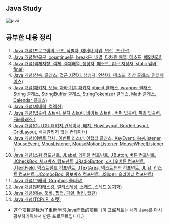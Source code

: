
## Java Study

![java](https://user-images.githubusercontent.com/60682087/145825060-1e7845ae-329f-4815-98d4-a1ab4bf36d5c.JPG)

## 공부한 내용 정리

1. [Java 개념(프로그램의 구조, 식별자, 데이터 타입, 연산, 조건문)](./week1.md)
2. [Java 개념(반복문, countinue문, break문, 배열, 다차원 배열, 메소드, 예외처리)](./week2.md)
3. [Java 개념(객체지향, 객체, 객체배열, 생성자, 메소드, 접근 지정자, static 멤버, final)](./week3.md)
4. [Java 개념(상속, 클래스, 접근 지정자, 생성자, 연산자, 메소드, 추상 클래스, 인터페이스)](./week4.md)
5. [Java 개념(패키지, 모듈, 자바 기본 패키지,object 클래스, wrapper 클래스, String 클래스, StringBuffer 클래스, StringTokenizer 클래스, Math 클래스, Calendar 클래스)](./week5.md)
6. [Java 개념(제네릭, 컬렉션)](./week6.md)
7. [Java 개념(입출력 스트림, 문자 스트림, 바이트 스트림, 버퍼 입출력, 파일 입출력, File클래스 )](./week7.md)
8. [Java 개념(GUI,GUI패키지,컨테이너, 배치, FlowLayout, BorderLayout, GridLayout, 배치관리자 없는 컨테이너)](./week8.md)
9. [Java 개념(이벤트 객체, 이벤트 리스너, 어탭터 클래스, KeyEvent, KeyListener, MouseEvent, MousListener, MouseMotionListener, MouseWheeIListener )](./week9.md)
10. [Java 개념(스윙 컴포넌트, JLabel, 레이블 컴포넌트, JButton, 버튼 컴포넌트, JCheckBox, 체크박스 컴포넌트, JRadioButton, 라디오버튼 컴포넌트, JTextField, 텍스트필드 컴포넌트, JTextArea, 텍스트영역 컴포넌트, JList, 리스트 컴포넌트, JComboBox, 콤보박스 컴포넌트, JSlider, 슬라이더 컴포넌트)](./week10.md) 
11. [Java 개념(그래픽, Graphics,클리핑)](./week11.md)
12. [Java 개념(멀티태스킹, 멀티스레딩, 스레드 ,스레드 동기화)](./week12.md)
13. [Java 개념(메뉴, 툴바, 팝업, 파일, 컬러, 탭팬)](./week13.md)
14. [Java 개념(TCP/IP, 소켓)](./week14.md)


- 这个项目是我为了重新学习Java而做的项目（이 프로젝트는 내가 Java를 다시 공부하기위해서 만든 프로젝트입니다.）
